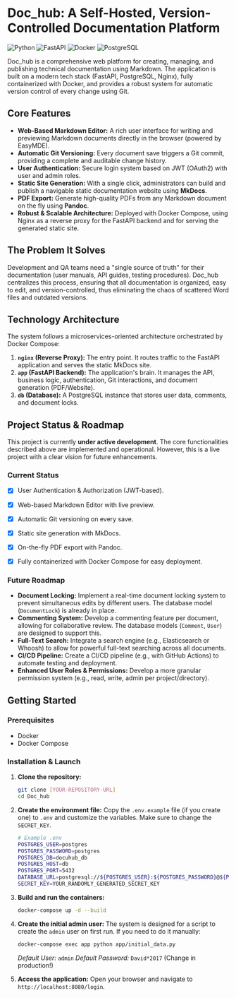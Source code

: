 # Doc_hub: A Self-Hosted, Version-Controlled Documentation Platform

![Python](https://img.shields.io/badge/Python-3.11-blue.svg) ![FastAPI](https://img.shields.io/badge/FastAPI-0.103-green.svg) ![Docker](https://img.shields.io/badge/Docker-Compose-blue.svg) ![PostgreSQL](https://img.shields.io/badge/PostgreSQL-14-lightgrey.svg)

Doc_hub is a comprehensive web platform for creating, managing, and publishing technical documentation using Markdown. The application is built on a modern tech stack (FastAPI, PostgreSQL, Nginx), fully containerized with Docker, and provides a robust system for automatic version control of every change using Git.

## Core Features

* **Web-Based Markdown Editor:** A rich user interface for writing and previewing Markdown documents directly in the browser (powered by EasyMDE).
* **Automatic Git Versioning:** Every document save triggers a Git commit, providing a complete and auditable change history.
* **User Authentication:** Secure login system based on JWT (OAuth2) with user and admin roles.
* **Static Site Generation:** With a single click, administrators can build and publish a navigable static documentation website using **MkDocs**.
* **PDF Export:** Generate high-quality PDFs from any Markdown document on the fly using **Pandoc**.
* **Robust & Scalable Architecture:** Deployed with Docker Compose, using Nginx as a reverse proxy for the FastAPI backend and for serving the generated static site.

## The Problem It Solves

Development and QA teams need a "single source of truth" for their documentation (user manuals, API guides, testing procedures). Doc_hub centralizes this process, ensuring that all documentation is organized, easy to edit, and version-controlled, thus eliminating the chaos of scattered Word files and outdated versions.

## Technology Architecture

The system follows a microservices-oriented architecture orchestrated by Docker Compose:

1. **`nginx` (Reverse Proxy):** The entry point. It routes traffic to the FastAPI application and serves the static MkDocs site.
2. **`app` (FastAPI Backend):** The application's brain. It manages the API, business logic, authentication, Git interactions, and document generation (PDF/Website).
3. **`db` (Database):** A PostgreSQL instance that stores user data, comments, and document locks.

## Project Status & Roadmap

This project is currently **under active development**. The core functionalities described above are implemented and operational. However, this is a live project with a clear vision for future enhancements.

### Current Status

* [x] User Authentication & Authorization (JWT-based).

* [x] Web-based Markdown Editor with live preview.
* [x] Automatic Git versioning on every save.
* [x] Static site generation with MkDocs.
* [x] On-the-fly PDF export with Pandoc.
* [x] Fully containerized with Docker Compose for easy deployment.

### Future Roadmap

* **Document Locking:** Implement a real-time document locking system to prevent simultaneous edits by different users. The database model (`DocumentLock`) is already in place.
* **Commenting System:** Develop a commenting feature per document, allowing for collaborative review. The database models (`Comment`, `User`) are designed to support this.
* **Full-Text Search:** Integrate a search engine (e.g., Elasticsearch or Whoosh) to allow for powerful full-text searching across all documents.
* **CI/CD Pipeline:** Create a CI/CD pipeline (e.g., with GitHub Actions) to automate testing and deployment.
* **Enhanced User Roles & Permissions:** Develop a more granular permission system (e.g., read, write, admin per project/directory).

## Getting Started

### Prerequisites

* Docker
* Docker Compose

### Installation & Launch

1. **Clone the repository:**

    ```bash
    git clone [YOUR-REPOSITORY-URL]
    cd Doc_hub
    ```

2. **Create the environment file:**
    Copy the `.env.example` file (if you create one) to `.env` and customize the variables. Make sure to change the `SECRET_KEY`.

    ```bash
    # Example .env
    POSTGRES_USER=postgres
    POSTGRES_PASSWORD=postgres
    POSTGRES_DB=docuhub_db
    POSTGRES_HOST=db
    POSTGRES_PORT=5432
    DATABASE_URL=postgresql://${POSTGRES_USER}:${POSTGRES_PASSWORD}@${POSTGRES_HOST}:${POSTGRES_PORT}/${POSTGRES_DB}
    SECRET_KEY=YOUR_RANDOMLY_GENERATED_SECRET_KEY
    ```

3. **Build and run the containers:**

    ```bash
    docker-compose up -d --build
    ```

4. **Create the initial admin user:**
    The system is designed for a script to create the `admin` user on first run. If you need to do it manually:

    ```bash
    docker-compose exec app python app/initial_data.py
    ```

    *Default User:* `admin`
    *Default Password:* `David*2017` (Change in production!)

5. **Access the application:**
    Open your browser and navigate to `http://localhost:8080/login`.